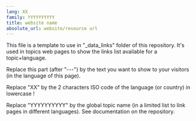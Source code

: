 ```yaml
---
lang: XX
family: YYYYYYYYYY
title: website name
absolute_url: website/resource url
---
```

This file is a template to use in "_data_links" folder of this repository. It's used in topics web pages to show the links list available for a topic+language.

Replace this part (after "---") by the text you want to show to your visitors (in the language of this page).

Replace "XX" by the 2 characters ISO code of the language (or country) in lowercase !

Replace "YYYYYYYYYY" by the global topic name (in a limited list to link pages in different languages). See documentation on the repository.